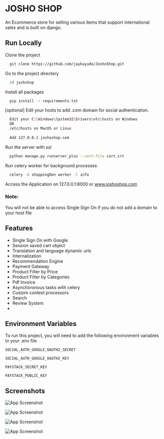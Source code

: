 
# JOSHO SHOP

An Ecommerce store for selling various items that support international sales and is built on django.


## Run Locally
Clone the project

```bash
  git clone https://github.com/jaykayudo/JoshoShop.git
```

Go to the project directory

```bash
  cd joshshop
```
Install all packages
```bash
  pip install -r requirements.txt
```
[optional] Edit your hosts to add .com domain for social authentication.
```bash
  Edit your C:\Windows\System32\Drivers\etc\hosts on Windows 
  OR
  /etc/hosts on MacOS or Linux
  
  Add 127.0.0.1 joshoshop.com
```
Run the server with ssl 
```bash
  python manage.py runserver_plus --cert-file cert.crt
```
Run celery worker for background processes
```bash
  celery -A shoppingDen worker -l info
```
Access the Application on 127.0.0.1:8000 or www.joshoshop.com

### Note:
You will not be able to access Single Sign On if you do not add a domain to your host file

## Features

- Single Sign On with Google
- Session saved cart object
- Translation and language dynamic urls
- Internalization
- Recommendation Engine
- Payment Gateway
- Product Filter by Price
- Product Filter by Categories
- Pdf Invoice
- Asynchoronous tasks with celery
- Custom context processors
- Search
- Review System
-



## Environment Variables

To run this project, you will need to add the following environment variables to your .env file

`SOCIAL_AUTH_GOOGLE_OAUTH2_SECRET`

`SOCIAL_AUTH_GOOGLE_OAUTH2_KEY`

`PAYSTACK_SECRET_KEY`

`PAYSTACK_PUBLIC_KEY`
## Screenshots

![App Screenshot](https://asset.cloudinary.com/ds81lsf2c/89af465127243a6b1090cf27c8911f07)

![App Screenshot](https://asset.cloudinary.com/ds81lsf2c/0aaf5904ffb21eeb9157ac8e84824605)

![App Screenshot](https://asset.cloudinary.com/ds81lsf2c/cbd33a0b8cbb924bc87f0c1d9b9bc57b)

![App Screenshot](https://asset.cloudinary.com/ds81lsf2c/5a28316d48cef313351f65a6fd19a851)
